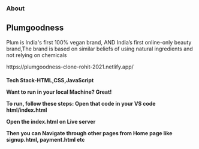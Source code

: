 
<h3>About</h1>
<h2>Plumgoodness</h2>  Plum is India's first 100% vegan brand, AND India’s first online-only beauty brand,The brand is based on similar beliefs of using natural ingredients and not relying on chemicals
<p>https://plumgoodness-clone-rohit-2021.netlify.app/ </p>



<h4>Tech Stack-HTML,CSS,JavaScript
  
Want to run in your local Machine? Great!

To run, follow these steps: 
Open that code in your VS code html/index.html

Open the index.html on Live server

Then you can Navigate through other pages from Home page like signup.html, payment.html etc


  

